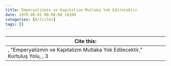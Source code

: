 ```yaml
---
title: Emperyalizmin ve Kapitalizm Mutlaka Yok Edilecektir
date: 1970-06-01 00:00:00 +0100
categories: [Articles]
tags: []
---
```




| Cite this:   |
|--------|
| , "Emperyalizmin ve Kapitalizm Mutlaka Yok Edilecektir," Kurtuluş Yolu, , 3 

